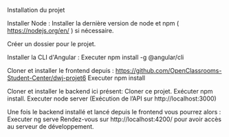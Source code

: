 Installation du projet 

Installer Node :
Installer la dernière version de node et npm ( https://nodejs.org/en/ ) si nécessaire.

Créer un dossier pour le projet.

Installer la CLI d'Angular :
Executer npm install -g @angular/cli

Cloner et installer le frontend depuis :
https://github.com/OpenClassrooms-Student-Center/dwj-projet6
Executer npm install

Cloner et installer le backend ici présent:
Cloner ce projet.
Exécuter npm install.
Executer node server
(Exécution de l’API sur http://localhost:3000)

Une fois le backend installé et lancé depuis le frontend vous pourrez alors :
Executer ng serve 
Rendez-vous sur http://localhost:4200/ pour avoir accès au serveur de développement. 


